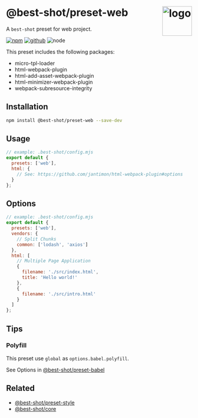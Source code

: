 # @best-shot/preset-web <img src="https://cdn.jsdelivr.net/gh/best-shot/best-shot/packages/core/logo.svg" alt="logo" height="80" align="right">

A `best-shot` preset for web project.

[![npm][npm-badge]][npm-url]
[![github][github-badge]][github-url]
![node][node-badge]

[npm-url]: https://www.npmjs.com/package/@best-shot/preset-web
[npm-badge]: https://img.shields.io/npm/v/@best-shot/preset-web.svg?style=flat-square&logo=npm
[github-url]: https://github.com/best-shot/best-shot/tree/master/packages/preset-web
[github-badge]: https://img.shields.io/npm/l/@best-shot/preset-web.svg?style=flat-square&colorB=blue&logo=github
[node-badge]: https://img.shields.io/node/v/@best-shot/preset-web.svg?style=flat-square&colorB=green&logo=node.js

This preset includes the following packages:

- micro-tpl-loader
- html-webpack-plugin
- html-add-asset-webpack-plugin
- html-minimizer-webpack-plugin
- webpack-subresource-integrity

## Installation

```bash
npm install @best-shot/preset-web --save-dev
```

## Usage

```mjs
// example: .best-shot/config.mjs
export default {
  presets: ['web'],
  html: {
    // See: https://github.com/jantimon/html-webpack-plugin#options
  }
};
```

## Options

```mjs
// example: .best-shot/config.mjs
export default {
  presets: ['web'],
  vendors: {
    // Split Chunks
    common: ['lodash', 'axios']
  },
  html: [
    // Multiple Page Application
    {
      filename: './src/index.html',
      title: 'Hello world!'
    },
    {
      filename: './src/intro.html'
    }
  ]
};
```

## Tips

### Polyfill

This preset use `global` as `options.babel.polyfill`.

See Options in [@best-shot/preset-babel](../preset-babel#polyfill)

## Related

- [@best-shot/preset-style](../preset-style)
- [@best-shot/core](../core)
